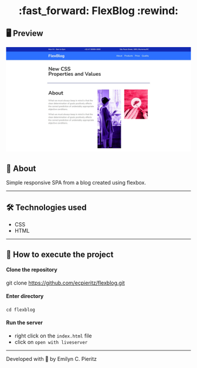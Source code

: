 <h1 align = "center"> :fast_forward: FlexBlog :rewind: </h1>

## 🖥 Preview
<p align = "center">
  <img src = "https://github.com/ecpieritz/flexblog/blob/main/img/print-flexblog.jpg?raw=true" width = "800">
</p>

## 📖 About
<p>Simple responsive SPA from a blog created using flexbox.</p>

---

## 🛠 Technologies used
- CSS
- HTML

---


## 🚀 How to execute the project
#### Clone the repository
git clone https://github.com/ecpieritz/flexblog.git

#### Enter directory
`cd flexblog`

#### Run the server
- right click on the `index.html` file
- click on `open with liveserver`

---
Developed with 💙 by Emilyn C. Pieritz

